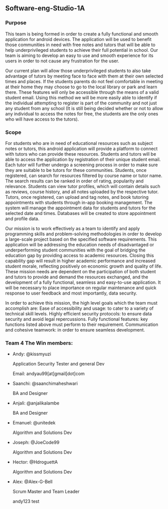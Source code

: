 ## Software-eng-Studio-1A

### Purpose
This team is being formed in order to create a fully functional and smooth application for android devices. The application will be used to benefit those communities in need with free notes and tutors that will be able to help underprivileged students to achieve their full potential in school. Our team is aiming to develop an easy to use and smooth experience for its users in order to not cause any frustration for the user. 

Our current plan will allow those underprivileged students to also take advantage of tutors by meeting face to face with them at their own selected times and places. If the students parents do not feel comfortable in meeting at their home they may choose to go to the local library or park and learn there. 
These features will only be accessible through the means of a valid student email. Using this method we will be more easily able to identify if the individual attempting to register is part of the community and not just any student from any school (It is still being decided whether or not to allow any individual to access the notes for free, the students are the only ones who will have access to the tutors).

### Scope
For students who are in need of educational resources such as subject notes or tutors, this android application will provide a platform to connect with tutors who can provide these resources. Students and tutors will be able to access the application by registration of their unique student email. Each tutor will further undergo a screening process in order to make sure they are suitable to be tutors for these communities. Students, once registered, can search for resources filtered by course name or tutor name. The search results can be ranked in order of rating, popularity and relevance. Students can view tutor profiles, which will contain details such as reviews, course history, and all notes uploaded by the respective tutor. Tutors, once registered, can upload and tag notes, and book tutoring appointments with  students through in-app booking management. The system will manage the appointment data for students and tutors for the selected date and times. Databases will be created to store appointment and profile data. 

Our mission is to work effectively as a team to identify and apply programming skills and problem-solving methodologies in order to develop a large-scale project based on the specified software requirements. This application will be addressing the education needs of disadvantaged or underperforming student communities with the goal of bridging the education gap by providing access to academic resources. Closing this capability gap will result in higher academic performance and increased student morale, reflecting positively on economic growth and quality of life. These mission needs are dependent on the participation of both student and tutors to provide and demand the resources exchanged, and the development of a fully functional, seamless and easy-to-use application. It will be necessary to place importance on regular maintenance and quick response to user feedback and most importantly, data security.

In order to achieve this mission, the high level goals which the team must accomplish are:
Ease of accessibility and usage: to cater to a variety of technical skill levels.
Highly efficient security protocols: to ensure data security and avoid legal repercussions.
Fully functional features: key functions listed above must perform to their requirement.
Communication and cohesive teamwork: in order to ensure seamless development.


### Team 4 The Win members: 


* Andy: @kissmyuzi

  Application Security Tester and general Dev   
  
  Email: andyau99[at]gmail[dot]com

* Saanchi: @saanchimaheshwari

  BA and Designer


* Anjali: @anjalikalambe  

  BA and Designer


* Emanuel: @unitedek    

  Algorithm and Solutions Dev


* Joseph: @JoeCode99    

  Algorithm and Solutions Dev


* Hector: @HdroguettA   

  Algorithm and Solutions Dev


* Alex: @Alex-G-Bell    

  Scrum Master and Team Leader

  andy123 test
